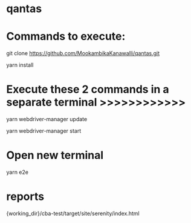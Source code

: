 
# qantas

# Commands to execute:

git clone https://github.com/MookambikaKanawalli/qantas.git

yarn install

# Execute these 2 commands in a separate terminal >>>>>>>>>>>>
yarn webdriver-manager update

yarn webdriver-manager start

# Open new terminal

yarn e2e

# reports

{working_dir}/cba-test/target/site/serenity/index.html
